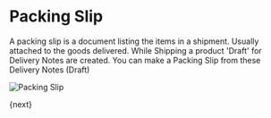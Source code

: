 # Packing Slip

A packing slip is a document listing the items in a shipment. Usually attached to the goods delivered.
While Shipping a product 'Draft' for Delivery Notes are created.
You can make a Packing Slip from these Delivery Notes (Draft)

<img class="screenshot" alt="Packing Slip" src="/docs/assets/img/stock/packing-slip.png">

{next}